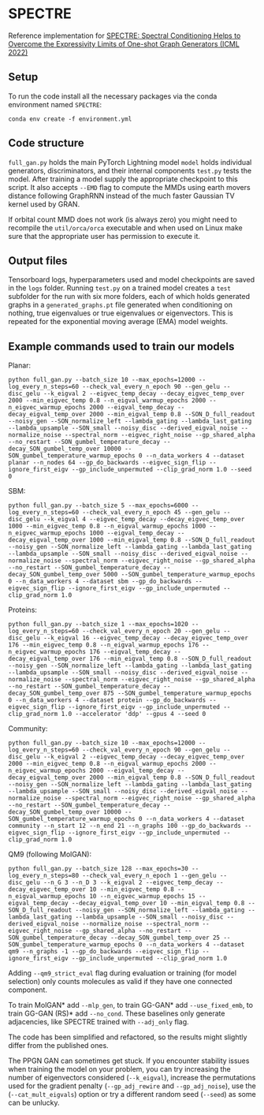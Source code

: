 # SPECTRE
Reference implementation for [SPECTRE: Spectral Conditioning Helps to Overcome the Expressivity Limits of One-shot Graph Generators (ICML 2022)](https://arxiv.org/abs/2204.01613)

## Setup

To run the code install all the necessary packages via the conda environment named `SPECTRE`:
```
conda env create -f environment.yml
```
 
## Code structure
`full_gan.py` holds the main PyTorch Lightning model
`model` holds individual generators, discriminators, and their internal components
`test.py` tests the model. After training a model supply the appropriate checkpoint to this script. It also accepts `--EMD` flag to compute the MMDs using earth movers distance following GraphRNN instead of the much faster Gaussian TV kernel used by GRAN.

If orbital count MMD does not work (is always zero) you might need to recompile the `util/orca/orca` executable and when used on Linux make sure that the appropriate user has permission to execute it.

## Output files
Tensorboard logs, hyperparameters used and model checkpoints are saved in the `logs` folder. Running `test.py` on a trained model creates a `test` subfolder for the run with six more folders, each of which holds generated graphs in a `generated_graphs.pt` file generated when conditioning on nothing, true eigenvalues or true eigenvalues or eigenvectors. This is repeated for the exponential moving average (EMA) model weights.

## Example commands used to train our models

Planar:
```
python full_gan.py --batch_size 10 --max_epochs=12000 --log_every_n_steps=60 --check_val_every_n_epoch 90 --gen_gelu --disc_gelu --k_eigval 2 --eigvec_temp_decay --decay_eigvec_temp_over 2000 --min_eigvec_temp 0.8 --n_eigval_warmup_epochs 2000 --n_eigvec_warmup_epochs 2000 --eigval_temp_decay --decay_eigval_temp_over 2000 --min_eigval_temp 0.8 --SON_D_full_readout --noisy_gen --SON_normalize_left --lambda_gating --lambda_last_gating --lambda_upsample --SON_small --noisy_disc --derived_eigval_noise --normalize_noise --spectral_norm --eigvec_right_noise --gp_shared_alpha --no_restart --SON_gumbel_temperature_decay --decay_SON_gumbel_temp_over 10000 --SON_gumbel_temperature_warmup_epochs 0 --n_data_workers 4 --dataset planar --n_nodes 64 --gp_do_backwards --eigvec_sign_flip --ignore_first_eigv --gp_include_unpermuted --clip_grad_norm 1.0 --seed 0
```

SBM:
```
python full_gan.py --batch_size 5 --max_epochs=6000 --log_every_n_steps=60 --check_val_every_n_epoch 45 --gen_gelu --disc_gelu --k_eigval 4 --eigvec_temp_decay --decay_eigvec_temp_over 1000 --min_eigvec_temp 0.8 --n_eigval_warmup_epochs 1000 --n_eigvec_warmup_epochs 1000 --eigval_temp_decay --decay_eigval_temp_over 1000 --min_eigval_temp 0.8 --SON_D_full_readout --noisy_gen --SON_normalize_left --lambda_gating --lambda_last_gating --lambda_upsample --SON_small --noisy_disc --derived_eigval_noise --normalize_noise --spectral_norm --eigvec_right_noise --gp_shared_alpha --no_restart --SON_gumbel_temperature_decay --decay_SON_gumbel_temp_over 5000 --SON_gumbel_temperature_warmup_epochs 0 --n_data_workers 4 --dataset sbm --gp_do_backwards --eigvec_sign_flip --ignore_first_eigv --gp_include_unpermuted --clip_grad_norm 1.0
```

Proteins:
```
python full_gan.py --batch_size 1 --max_epochs=1020 --log_every_n_steps=60 --check_val_every_n_epoch 20 --gen_gelu --disc_gelu --k_eigval 16 --eigvec_temp_decay --decay_eigvec_temp_over 176 --min_eigvec_temp 0.8 --n_eigval_warmup_epochs 176 --n_eigvec_warmup_epochs 176 --eigval_temp_decay --decay_eigval_temp_over 176 --min_eigval_temp 0.8 --SON_D_full_readout --noisy_gen --SON_normalize_left --lambda_gating --lambda_last_gating --lambda_upsample --SON_small --noisy_disc --derived_eigval_noise --normalize_noise --spectral_norm --eigvec_right_noise --gp_shared_alpha --no_restart --SON_gumbel_temperature_decay --decay_SON_gumbel_temp_over 875 --SON_gumbel_temperature_warmup_epochs 0 --n_data_workers 4 --dataset protein --gp_do_backwards --eigvec_sign_flip --ignore_first_eigv --gp_include_unpermuted --clip_grad_norm 1.0 --accelerator 'ddp' --gpus 4 --seed 0
```

Community:
```
python full_gan.py --batch_size 10 --max_epochs=12000 --log_every_n_steps=60 --check_val_every_n_epoch 90 --gen_gelu --disc_gelu --k_eigval 2 --eigvec_temp_decay --decay_eigvec_temp_over 2000 --min_eigvec_temp 0.8 --n_eigval_warmup_epochs 2000 --n_eigvec_warmup_epochs 2000 --eigval_temp_decay --decay_eigval_temp_over 2000 --min_eigval_temp 0.8 --SON_D_full_readout --noisy_gen --SON_normalize_left --lambda_gating --lambda_last_gating --lambda_upsample --SON_small --noisy_disc --derived_eigval_noise --normalize_noise --spectral_norm --eigvec_right_noise --gp_shared_alpha --no_restart --SON_gumbel_temperature_decay --decay_SON_gumbel_temp_over 10000 --SON_gumbel_temperature_warmup_epochs 0 --n_data_workers 4 --dataset community --n_start 12 --n_end 21 --n_graphs 100 --gp_do_backwards --eigvec_sign_flip --ignore_first_eigv --gp_include_unpermuted --clip_grad_norm 1.0
```

QM9 (following MolGAN):
```
python full_gan.py --batch_size 128 --max_epochs=30 --log_every_n_steps=80 --check_val_every_n_epoch 1 --gen_gelu --disc_gelu --n_G 3 --n_D 3 --k_eigval 2 --eigvec_temp_decay --decay_eigvec_temp_over 10 --min_eigvec_temp 0.8 --n_eigval_warmup_epochs 10 --n_eigvec_warmup_epochs 15 --eigval_temp_decay --decay_eigval_temp_over 10 --min_eigval_temp 0.8 --SON_D_full_readout --noisy_gen --SON_normalize_left --lambda_gating --lambda_last_gating --lambda_upsample --SON_small --noisy_disc --derived_eigval_noise --normalize_noise --spectral_norm --eigvec_right_noise --gp_shared_alpha --no_restart --SON_gumbel_temperature_decay --decay_SON_gumbel_temp_over 25 --SON_gumbel_temperature_warmup_epochs 0 --n_data_workers 4 --dataset qm9 --n_graphs -1 --gp_do_backwards --eigvec_sign_flip --ignore_first_eigv --gp_include_unpermuted --clip_grad_norm 1.0
```
Adding `--qm9_strict_eval` flag during evaluation or training (for model selection) only counts molecules as valid if they have one connected component.

To train MolGAN* add `--mlp_gen`,
to train GG-GAN* add `--use_fixed_emb`,
to train GG-GAN (RS)* add `--no_cond`.
These baselines only generate adjacencies, like SPECTRE trained with `--adj_only` flag.

The code has been simplified and refactored, so the results might slightly differ from the published ones.

The PPGN GAN can sometimes get stuck. If you encounter stability issues when training the model on your problem, you can try increasing the number of eigenvectors considered (`--k_eigval`), increase the permutations used for the gradient penalty (`--gp_adj_rewire` and `--gp_adj_noise`), use the (`--cat_mult_eigvals`) option or try a different random seed (`--seed`) as some can be unlucky.

